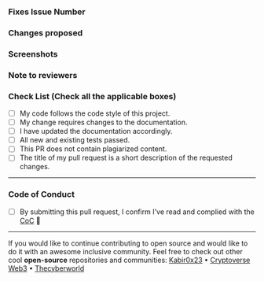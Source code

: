 <!-- If your PR fixes an open issue, use `Closes #23` or `fix #23` in your commit message and your description to link your PR with the issue. 
#23 stands for the issue number you are fixing, but you should still explain what the change does. -->
 
### Fixes Issue Number
<!-- Remove this section if not applicable -->
<!-- Example: Closes #23 or Fixes #23 -->

### Changes proposed
<!-- List all the proposed changes in your PR -->

### Screenshots
<!-- Add all the screenshots which support your changes -->

### Note to reviewers
<!-- Add notes to reviewers if applicable -->

<!-- --------------- -->
<!-- Mark all the applicable boxes. 
To mark the box as done follow the following conventions -->
<!--
Correct ways to mark a box:
[x] - marked as done
[ ] - Incorrect; marked as not done
-->

### Check List (Check all the applicable boxes) <!-- Follow the above conventions to check the box -->
- [ ] My code follows the code style of this project.
- [ ] My change requires changes to the documentation.
- [ ] I have updated the documentation accordingly.
- [ ] All new and existing tests passed.
- [ ] This PR does not contain plagiarized content.
- [ ] The title of my pull request is a short description of the requested changes.

---

### Code of Conduct
- [ ] By submitting this pull request, I confirm I've read and complied with the [CoC](https://github.com/kabir0x23/kabir0x23/blob/main/CODE_OF_CONDUCT.md) 🖖

---

If you would like to continue contributing to open source and would like to do it with an awesome inclusive community.
Feel free to check out other cool **open-source** repositories and communities:
[Kabir0x23](https://github.com/kabir0x23) • [Cryptoverse Web3](https://github.com/CryptoverseWeb3) • [Thecyberworld](https://github.com/thecyberworld)
